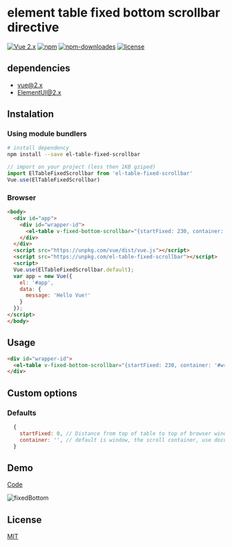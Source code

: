 # element table fixed bottom scrollbar directive

[![Vue 2.x](https://img.shields.io/badge/Vue-2.x-brightgreen.svg)](https://vuejs.org/v2/guide/)
[![npm](https://img.shields.io/npm/v/el-table-fixed-scrollbar.svg)](https://www.npmjs.com/package/el-table-fixed-scrollbar)
[![npm-downloades](https://img.shields.io/npm/dm/el-table-fixed-scrollbar.svg)](https://www.npmjs.com/package/el-table-fixed-scrollbar)
[![license](https://img.shields.io/github/license/mashape/apistatus.svg)](https://github.com/Yuliang-Lee/vue2-smooth-scroll/blob/master/LICENSE)


## dependencies

- [vue@2.x](https://vuejs.org/)
- [ElementUI@2.x](https://element.eleme.io/)

## Instalation

### Using module bundlers
``` bash
# install dependency
npm install --save el-table-fixed-scrollbar
```

``` javascript
// import on your project (less then 1KB gziped)
import ElTableFixedScrollbar from 'el-table-fixed-scrollbar'
Vue.use(ElTableFixedScrollbar)
```

### Browser

``` html
<body>
  <div id="app">
    <div id="wrapper-id">
      <el-table v-fixed-bottom-scrollbar="{startFixed: 230, container: '#wrapper-id'}"></el-table>
    </div>
  </div>
  <script src="https://unpkg.com/vue/dist/vue.js"></script>
  <script src="https://unpkg.com/el-table-fixed-scrollbar"></script>
  <script>
  Vue.use(ElTableFixedScrollbar.default);
  var app = new Vue({
    el: '#app',
    data: {
      message: 'Hello Vue!'
    }
  });
</script>
</body>
```

## Usage
``` html
<div id="wrapper-id">
  <el-table v-fixed-bottom-scrollbar="{startFixed: 230, container: '#wrapper-id'}"></el-table>
</div>
```

## Custom options
### Defaults
``` js
  {
    startFixed: 0, // Distance from top of table to top of browser window when to start fix scrollbar
    container: '', // default is window, the scroll container, use document.querySelector to query the Element
  }
```

## Demo

[Code](https://codepen.io/Yuliang-Lee/pen/mdyBKXZ)

![fixedBottom](https://user-images.githubusercontent.com/6936358/71640816-6bb20200-2ccc-11ea-84d6-0069ebc9c71b.gif)

## License

[MIT](./LICENSE)
